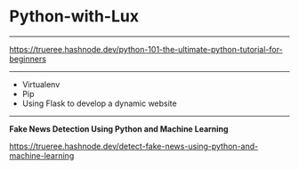 # Python-with-Lux

-------------------------------------------------------------------------------  
https://trueree.hashnode.dev/python-101-the-ultimate-python-tutorial-for-beginners  

-------------------------------------------------------------------------------  

- Virtualenv  
- Pip  
- Using Flask to develop a dynamic website  


-------------------------------------------------------------------------------    

**Fake News Detection Using Python and Machine Learning**   


https://trueree.hashnode.dev/detect-fake-news-using-python-and-machine-learning
